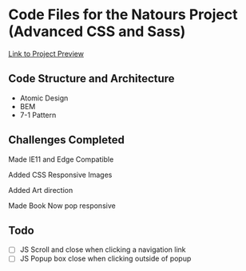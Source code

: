 # Code Files for the Natours Project (Advanced CSS and Sass)

[Link to Project Preview](http://htmlpreview.github.io/?https://github.com/webtestingrun15/Natours/blob/master/index.html)

## Code Structure and Architecture

- Atomic Design
- BEM
- 7-1 Pattern

## Challenges Completed

Made IE11 and Edge Compatible

Added CSS Responsive Images

Added Art direction

Made Book Now pop responsive

## Todo

- [ ] JS Scroll and close when clicking a navigation link
- [ ] JS Popup box close when clicking outside of popup

